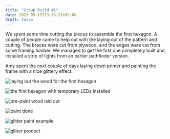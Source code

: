 ```yaml
---
title: "Group Build #1"
date: 2023-05-13T13:36:21+02:00
draft: false
---
```


We spent some time cutting the pieces to assemble the first hexagon. A couple of people came to help out with the laying out of the pattern and cutting. The braces were cut from plywood, and the edges were cut from some framing lumber. We managed to get the first one completely built and installed a strip of lights from an earlier pathfinder version.

Amy spent the next couple of days laying down primer and painting the frame with a nice glittery effect.

![laying out the wood for the first hexagon](/img/build-1.jpeg#500x)

![the first hexagon with temporary LEDs installed](/img/temporary_lights.jpeg#500x)

![pre-paint wood laid out](/img/paint2_build1.jpeg#500x)

![paint done](/img/paint_build1_v2.jpeg#500x)

![glitter paint example](/img/glitter_example_build1.jpeg#500x)

![glitter product](/img/glitter_product.jpeg#500x)
